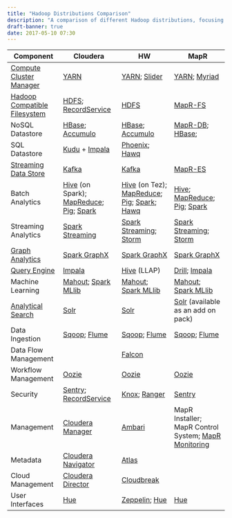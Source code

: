 ```yaml
---
title: "Hadoop Distributions Comparison"
description: "A comparison of different Hadoop distributions, focusing on the different software packages available in each to enable an understanding of whether a distribution contains the appropriate software to meet a requirement or business case."
draft-banner: true
date: 2017-05-10 07:30
---
```


|                                   Component                                    |                                                                                Cloudera                                                                                 |                                                                                                    HW                                                                                                    |                                                                             MapR                                                                             |
| ------------------------------------------------------------------------------ | ----------------------------------------------------------------------------------------------------------------------------------------------------------------------- | -------------------------------------------------------------------------------------------------------------------------------------------------------------------------------------------------------- | ------------------------------------------------------------------------------------------------------------------------------------------------------------ |
| [Compute Cluster Manager](/tech-categories/compute-cluster-managers/)          | [YARN](/technologies/apache-hadoop/yarn)                                                                                                                                | [YARN](/technologies/apache-hadoop/yarn); [Slider](/technologies/apache-slider)                                                                                                                          | [YARN](/technologies/apache-hadoop/yarn); [Myriad](/technologies/apache-myriad)                                                                              |
| [Hadoop Compatible Filesystem](/tech-categories/hadoop-compatible-filesystems) | [HDFS](/technologies/apache-hadoop/hdfs); [RecordService](/technologies/recordservice)                                                                                  | [HDFS](/technologies/apache-hadoop/hdfs)                                                                                                                                                                 | [MapR-FS](/technologies/mapr-fs)                                                                                                                             |
| NoSQL Datastore                                                                | [HBase](/technologies/apache-hbase); [Accumulo](/technologies/apache-accumulo)                                                                                          | [HBase](/technologies/apache-hbase); [Accumulo](/technologies/apache-accumulo)                                                                                                                           | [MapR-DB](/technologies/mapr-db); [HBase](/technologies/apache-hbase);                                                                                       |
| SQL Datastore                                                                  | [Kudu](/technologies/apache-kudu) + [Impala](/technologies/apache-impala)                                                                                               | [Phoenix](/technologies/apache-phoenix); [Hawq](/technologies/apache-hawq)                                                                                                                               |                                                                                                                                                              |
| [Streaming Data Store](/tech-categories/streaming-data-stores/)                | [Kafka](/technologies/apache-kafka)                                                                                                                                     | [Kafka](/technologies/apache-kafka)                                                                                                                                                                      | [MapR-ES](/technologies/mapr-es/)                                                                                                                            |
| Batch Analytics                                                                | [Hive](/technologies/apache-hive) (on Spark); [MapReduce](/technologies/apache-hadoop/map-reduce); [Pig](/technologies/apache-pig); [Spark](/technologies/apache-spark) | [Hive](/technologies/apache-hive) (on Tez); [MapReduce](/technologies/apache-hadoop/map-reduce); [Pig](/technologies/apache-pig); [Spark](/technologies/apache-spark); [Hawq](/technologies/apache-hawq) | [Hive](/technologies/apache-hive); [MapReduce](/technologies/apache-hadoop/map-reduce); [Pig](/technologies/apache-pig); [Spark](/technologies/apache-spark) |
| Streaming Analytics                                                            | [Spark Streaming](/technologies/apache-spark/spark-streaming)                                                                                                           | [Spark Streaming](/technologies/apache-spark/spark-streaming); [Storm](/technologies/apache-storm)                                                                                                       | [Spark Streaming](/technologies/apache-spark/spark-streaming); [Storm](/technologies/apache-storm)                                                           |
| [Graph Analytics](/tech-categories/graph-analytics/)                           | [Spark GraphX](/technologies/apache-spark/graphx)                                                                                                                       | [Spark GraphX](/technologies/apache-spark/graphx)                                                                                                                                                        | [Spark GraphX](/technologies/apache-spark/graphx)                                                                                                            |
| [Query Engine](/tech-categories/query-engines/)                                | [Impala](/technologies/apache-impala)                                                                                                                                   | [Hive](/technologies/apache-hive) (LLAP)                                                                                                                                                                 | [Drill](/technologies/apache-drill); [Impala](/technologies/apache-impala)                                                                                   |
| Machine Learning                                                               | [Mahout](/technologies/apache-mahout); [Spark MLlib](/technologies/apache-spark/mllib)                                                                                  | [Mahout](/technologies/apache-mahout); [Spark MLlib](/technologies/apache-spark/mllib)                                                                                                                   | [Mahout](/technologies/apache-mahout); [Spark MLlib](/technologies/apache-spark/mllib)                                                                       |
| [Analytical Search](/tech-categories/analytical-search/)                       | [Solr](/technologies/apache-solr)                                                                                                                                       | [Solr](/technologies/apache-solr)                                                                                                                                                                        | [Solr](/technologies/apache-solr) (available as an add on pack)                                                                                              |
| Data Ingestion                                                                 | [Sqoop](/technologies/apache-sqoop); [Flume](/technologies/apache-flume)                                                                                                | [Sqoop](/technologies/apache-sqoop); [Flume](/technologies/apache-flume)                                                                                                                                 | [Sqoop](/technologies/apache-sqoop); [Flume](/technologies/apache-flume)                                                                                     |
| Data Flow Management                                                           |                                                                                                                                                                         | [Falcon](/technologies/apache-falcon)                                                                                                                                                                    |                                                                                                                                                              |
| Workflow Management                                                            | [Oozie](/technologies/apache-oozie)                                                                                                                                     | [Oozie](/technologies/apache-oozie)                                                                                                                                                                      | [Oozie](/technologies/apache-oozie)                                                                                                                          |
| Security                                                                       | [Sentry](/technologies/apache-sentry); [RecordService](/technologies/recordservice)                                                                                     | [Knox](/technologies/apache-knox); [Ranger](/technologies/apache-ranger)                                                                                                                                 | [Sentry](/technologies/apache-sentry)                                                                                                                        |
| Management                                                                     | [Cloudera Manager](/technologies/cloudera-manager)                                                                                                                      | [Ambari](/technologies/apache-ambari)                                                                                                                                                                    | MapR Installer; MapR Control System; [MapR Monitoring](/technologies/mapr-monitoring)                                                                        |
| Metadata                                                                       | [Cloudera Navigator](/technologies/cloudera-navigator)                                                                                                                  | [Atlas](/technologies/apache-atlas)                                                                                                                                                                      |                                                                                                                                                              |
| Cloud Management                                                               | [Cloudera Director](/technologies/cloudera-director)                                                                                                                    | [Cloudbreak](/technologies/cloudbreak)                                                                                                                                                                   |                                                                                                                                                              |
| User Interfaces                                                                | [Hue](/technologies/hue)                                                                                                                                                | [Zeppelin](/technologies/apache-zeppelin); [Hue](/technologies/hue)                                                                                                                                      | [Hue](/technologies/hue)                                                                                                                                     |